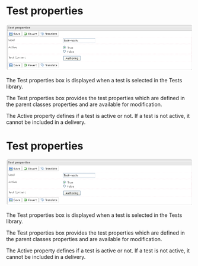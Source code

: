 <!--
author:
    - 'Jérôme Bogaerts'
created_at: '2012-03-22 18:21:07'
updated_at: '2013-03-13 13:37:46'
tags:
    - 'Manage Tests'
-->

Test properties
===============

![](../resources/Tests-properties.png)

The Test properties box is displayed when a test is selected in the Tests library.

The Test properties box provides the test properties which are defined in the parent classes properties and are available for modification.

The Active property defines if a test is active or not. If a test is not active, it cannot be included in a delivery.

Test properties
===============

![](../resources/Tests-properties.png)

The Test properties box is displayed when a test is selected in the Tests library.

The Test properties box provides the test properties which are defined in the parent classes properties and are available for modification.

The Active property defines if a test is active or not. If a test is not active, it cannot be included in a delivery.


